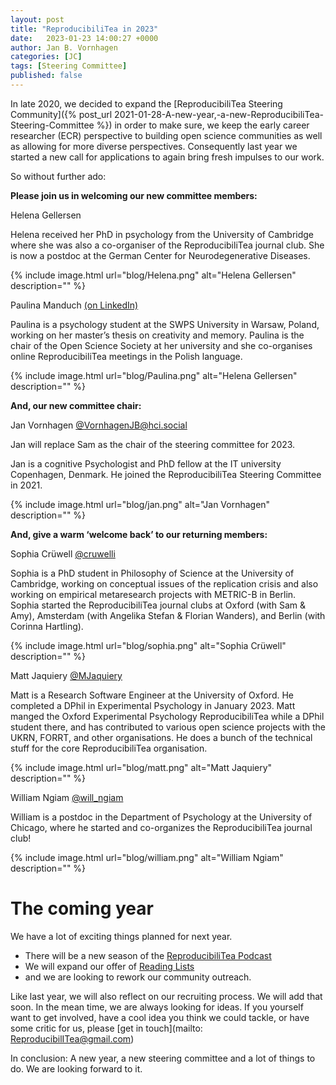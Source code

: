 ```yaml
---
layout: post
title: "ReproducibiliTea in 2023"
date:   2023-01-23 14:00:27 +0000
author: Jan B. Vornhagen
categories: [JC]
tags: [Steering Committee]
published: false
---
```


In late 2020, we decided to expand the [ReproducibiliTea Steering Community]({% post_url 2021-01-28-A-new-year,-a-new-ReproducibiliTea-Steering-Committee %}) in order to make sure, we keep the early career researcher (ECR) perspective to building open science communities as well as allowing for more diverse perspectives.
Consequently last year we started a new call for applications to again bring fresh impulses to our work.

So without further ado:

**Please join us in welcoming our new committee members:**

Helena Gellersen

Helena received her PhD in psychology from the University of Cambridge where she was also a co-organiser of the ReproducibiliTea journal club. She is now a postdoc at the German Center for Neurodegenerative Diseases.

{% include image.html url="blog/Helena.png" alt="Helena Gellersen" description="" %}

Paulina Manduch [(on LinkedIn)](https://www.linkedin.com/in/paulinamanduch/)

Paulina is a psychology student at the SWPS University in Warsaw, Poland, working on her master’s thesis on creativity and memory. Paulina is the chair of the Open Science Society at her university and she co-organises online ReproducibiliTea meetings in the Polish language.

{% include image.html url="blog/Paulina.png" alt="Helena Gellersen" description="" %}


**And, our new committee chair:**

Jan Vornhagen [@VornhagenJB@hci.social](https://hci.social/@VornhagenJB)

Jan will replace Sam as the chair of the steering committee for 2023.

Jan is a cognitive Psychologist and PhD fellow at the IT university Copenhagen, Denmark. He joined the ReproducibiliTea Steering Committee in 2021.

{% include image.html url="blog/jan.png" alt="Jan Vornhagen" description="" %}

**And, give a warm ‘welcome back’ to our returning members:**

Sophia Crüwell [@cruwelli](https://twitter.com/cruwelli)

Sophia is a PhD student in Philosophy of Science at the University of Cambridge, working on conceptual issues of the replication crisis and also working on empirical metaresearch projects with METRIC-B in Berlin.
Sophia started the ReproducibiliTea journal clubs at Oxford (with Sam & Amy), Amsterdam (with Angelika Stefan & Florian Wanders), and Berlin (with Corinna Hartling).

{% include image.html url="blog/sophia.png" alt="Sophia Crüwell" description="" %}

Matt Jaquiery [@MJaquiery](https://twitter.com/MJaquiery)

Matt is a Research Software Engineer at the University of Oxford. He completed a DPhil in Experimental Psychology in January 2023.
Matt manged the Oxford Experimental Psychology ReproducibiliTea while a DPhil student there, and has contributed to various open science projects with the UKRN, FORRT, and other organisations. He does a bunch of the technical stuff for the core ReproducibiliTea organisation.

{% include image.html url="blog/matt.png" alt="Matt Jaquiery" description="" %}


William Ngiam [@will_ngiam](https://twitter.com/will_ngiam)

William is a postdoc in the Department of Psychology at the University of Chicago, where he started and co-organizes the ReproducibiliTea journal club!

{% include image.html url="blog/william.png" alt="William Ngiam" description="" %}


# The coming year

We have a lot of exciting things planned for next year.
* There will be a new season of the [ReproducibiliTea Podcast](https://soundcloud.com/reproducibilitea)
* We will expand our offer of [Reading Lists](https://rpt-rl.netlify.app/)
* and we are looking to rework our community outreach.

Like last year, we will also reflect on our recruiting process. We will add that soon.
In the mean time, we are always looking for ideas. If you yourself want to get involved, have a cool idea you think we could tackle, or have some critic for us, please [get in touch](mailto: ReproducibilITea@gmail.com)

In conclusion: A new year, a new steering committee and a lot of things to do.
We are looking forward to it.

